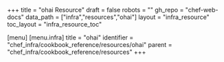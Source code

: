 +++
title = "ohai Resource"
draft = false
robots = ""
gh_repo = "chef-web-docs"
data_path = ["infra","resources","ohai"]
layout = "infra_resource"
toc_layout = "infra_resource_toc"

[menu]
  [menu.infra]
    title = "ohai"
    identifier = "chef_infra/cookbook_reference/resources/ohai"
    parent = "chef_infra/cookbook_reference/resources"
+++

<!-- The contents of this page are automatically generated from the ohai.yaml file in the data directory. -->
<!-- To suggest a change, edit the https://github.com/chef/chef/blob/master/lib/chef/resource/ohai.rb file
      and submit a pull request to the https://github.com/chef/chef repository. -->
